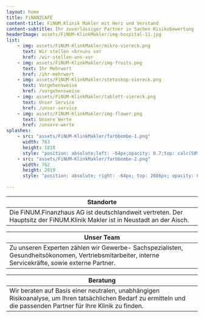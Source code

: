 ```yaml
---
layout: home
title: FiNANZCAFÉ
content-title: FiNUM.Klinik Makler mit Herz und Verstand
content-subtitle: Ihr zuverlässiger Partner in Sachen Risikobewertung
headerImage: assets/FiNUM-KlinkMakler/img-hospital-11.jpg
list:
    - img: assets/FiNUM-KlinkMakler/mikro-viereck.png
      text: Wir stellen <br>uns vor
      href: /wir-stellen-uns-vor
    - img: assets/FiNUM-KlinkMakler/img-fruits.png
      text: Ihr Mehrwert
      href: /ihr-mehrwert
    - img: assets/FiNUM-KlinkMakler/stetoskop-viereck.png
      text: Vorgehensweise
      href: /vorgehensweise
    - img: assets/FiNUM-KlinkMakler/tablett-viereck.png
      text: Unser Service
      href: /unser-service      
    - img: assets/FiNUM-KlinkMakler/img-flower.png
      text: Unsere Werte
      href: /unsere-werte
splashes:
    - src: "assets/FiNUM-KlinkMakler/farbbombe-1.png"
      width: 763
      height: 1818
      style: "position: absolute;left: -64px;opacity: 0.7;top: calc(50% - 1054.22px/2 - 324.59px);"
    - src: "assets/FiNUM-KlinkMakler/farbbombe-2.png"
      width: 762
      height: 2019
      style: "position: absolute; right: -64px; top: 2086px; opacity: 0.8;"
      
---
```


| Standorte |
|-|
| Die FiNUM.Finanzhaus AG ist deutschlandweit vertreten. Der Hauptsitz der FiNUM.Klinik Makler ist in Neustadt an der Aisch. |

| Unser Team |
|-|
| Zu unseren Experten zählen wir Gewerbe- Sachspezialisten, Gesundheitsökonomen, Vertriebsmitarbeiter, interne Servicekräfte, sowie externe Partner. |

| Beratung |
|-|
| Wir beraten auf Basis einer neutralen, unabhängigen Risikoanalyse, um Ihren tatsächlichen Bedarf zu ermitteln und die passenden Partner für Ihre Klinik zu finden. |
